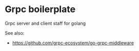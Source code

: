 # Grpc boilerplate
Grpc server and client staff for golang

See also:
 * https://github.com/grpc-ecosystem/go-grpc-middleware